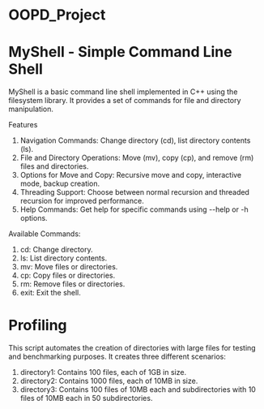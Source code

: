 # OOPD_Project

# MyShell - Simple Command Line Shell
MyShell is a basic command line shell implemented in C++ using the filesystem library. It provides a set of commands for file and directory manipulation.

Features
1. Navigation Commands: Change directory (cd), list directory contents (ls).
2. File and Directory Operations: Move (mv), copy (cp), and remove (rm) files and directories.
3. Options for Move and Copy: Recursive move and copy, interactive mode, backup creation.
4. Threading Support: Choose between normal recursion and threaded recursion for improved performance.
5. Help Commands: Get help for specific commands using --help or -h options.

Available Commands:

1. cd: Change directory.
2. ls: List directory contents.
3. mv: Move files or directories.
4. cp: Copy files or directories.
5. rm: Remove files or directories.
6. exit: Exit the shell.

# Profiling

This script automates the creation of directories with large files for testing and benchmarking purposes. It creates three different scenarios:

1. directory1: Contains 100 files, each of 1GB in size.
2. directory2: Contains 1000 files, each of 10MB in size.
3. directory3: Contains 100 files of 10MB each and subdirectories with 10 files of 10MB each in 50 subdirectories.
